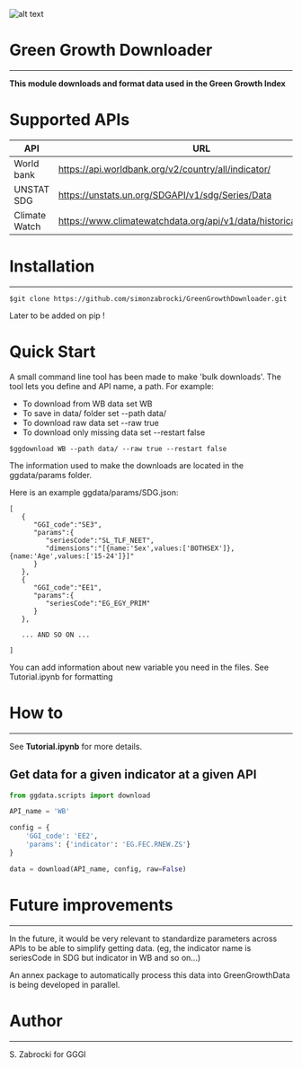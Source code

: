 ![alt text](http://greengrowthindex.gggi.org/wp-content/uploads/2019/09/LOGO_GGGI_GREEN_350x131px_002trans_Prancheta-1.png)

# Green Growth Downloader
------------------------------------
**This module downloads and format data used in the Green Growth Index**

# Supported APIs

| API           | URL                                                               | Downloading | Preprocessing |
|---------------|-------------------------------------------------------------------|-------------|---------------|
| World bank    | https://api.worldbank.org/v2/country/all/indicator/               | OK          | OK            |
| UNSTAT SDG    | https://unstats.un.org/SDGAPI/v1/sdg/Series/Data                  | OK          | OK            |
| Climate Watch | https://www.climatewatchdata.org/api/v1/data/historical_emissions | OK          | OK            |

# Installation
-------------------

```
$git clone https://github.com/simonzabrocki/GreenGrowthDownloader.git
```

Later to be added on pip !

# Quick Start

A small command line tool has been made to make 'bulk downloads'. The tool lets you define and API name, a path.
For example:
- To download from WB data set WB
- To save in data/ folder set --path data/
- To download raw data set --raw true
- To download only missing data set --restart false
```
$ggdownload WB --path data/ --raw true --restart false
```
The information used to make the downloads are located in the ggdata/params folder.

Here is an example ggdata/params/SDG.json:

```
[
   {
      "GGI_code":"SE3",
      "params":{
         "seriesCode":"SL_TLF_NEET",
         "dimensions":"[{name:'Sex',values:['BOTHSEX']},{name:'Age',values:['15-24']}]"
      }
   },
   {
      "GGI_code":"EE1",
      "params":{
         "seriesCode":"EG_EGY_PRIM"
      }
   },

   ... AND SO ON ...

]
```
You can add information about new variable you need in the files. See Tutorial.ipynb for formatting

# How to
-------------

See **Tutorial.ipynb** for more details.

## Get data for a given indicator at a given API

```python
from ggdata.scripts import download

API_name = 'WB'

config = {
    'GGI_code': 'EE2',
    'params': {'indicator': 'EG.FEC.RNEW.ZS'}
}

data = download(API_name, config, raw=False)
```

# Future improvements
-------------
In the future, it would be very relevant to standardize parameters across APIs to be able to simplify getting data. (eg, the indicator name is seriesCode in SDG but indicator in WB and so on...)

An annex package to automatically process this data into GreenGrowthData is being developed in parallel.

# Author
---------------

S. Zabrocki for GGGI

